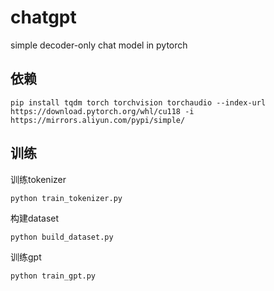 # chatgpt

simple decoder-only chat model in pytorch

## 依赖

```
pip install tqdm torch torchvision torchaudio --index-url https://download.pytorch.org/whl/cu118 -i https://mirrors.aliyun.com/pypi/simple/
```

## 训练

训练tokenizer

```
python train_tokenizer.py
```

构建dataset

```
python build_dataset.py
```

训练gpt

```
python train_gpt.py
```